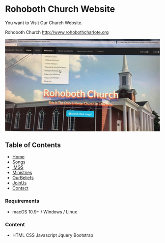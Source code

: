 # Rohoboth Church Website


You want to Visit Our Church Website.
 

Rohoboth Church http://www.rohobothcharlote.org

![Walkthrough](screenshot/screenshot.jpg)

 
 

## Table of Contents
- [Home](#home)
- [Songs](#Songs)
- [IMGS](#IMGS)
- [Ministries](#Ministries)
- [OurBeliefs](#OurBeliefs)
- [JoinUs](#JoinUs)
- [Contact](#Contact)


 ### Requirements
 - macOS 10.9+ / Windows / Linux
 
 ### Content
 - HTML CSS Javascript Jquery Bootstrap
